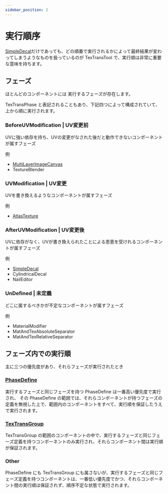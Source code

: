 ```yaml
---
sidebar_position: 2
---
```


# 実行順序

[SimpleDecal](../SimpleDecal.md)だけであっても、どの順番で実行されるかによって最終結果が変わってしまうようなものを扱っているのが TexTransTool で、実行順は非常に重要な意味を持ちます。

## フェーズ

ほとんどのコンポーネントには 実行するフェーズが存在します。

TexTransPhase と表記されることもあり、下記四つによって構成されていて、上から順に実行されます。

### BeforeUVModification | UV変更前

UVに強い依存を持ち、UVの変更がなされた後だと動作できないコンポーネントが属すフェーズ

例

- [MultiLayerImageCanvas](../MultiLayerImageCanvas)
- TextureBlender

### UVModification | UV変更

UVを書き換えるようなコンポーネントが属すフェーズ

例

- [AtlasTexture](../AtlasTexture)

### AfterUVModification | UV変更後

UVに依存がなく、UVが書き換えられたことによる恩恵を受けれるコンポーネントが属すフェーズ

例

- [SimpleDecal](../SimpleDecal.md)
- CylindricalDecal
- NailEditor

### UnDefined | 未定義

どこに属するべきかが不定なコンポーネントが属すフェーズ

例

- MaterialModifier
- MatAndTexAbsoluteSeparator
- MatAndTexRelativeSeparator

## フェーズ内での実行順

主に三つの優先度があり、それらフェーズが実行されたとき

### [PhaseDefine](../GroupComponent/PhaseDefine)

実行するフェーズと同じフェーズを持つ PhaseDefine は一番高い優先度で実行され、
その PhaseDefine の範囲では、それらコンポーネントが持つフェーズの定義を無視した上で、範囲内のコンポーネントをすべて、実行順を保証したうえで実行されます。

### [TexTransGroup](../GroupComponent/TexTransGroup)

TexTransGroup の範囲のコンポーネントの中で、実行するフェーズと同じフェーズ定義を持つコンポーネントのみ実行され、それらコンポーネント間は実行順が保証されます。

### Other

PhaseDefine にも TexTransGroup にも属さないが、実行するフェーズと同じフェーズ定義を持つコンポーネントは、一番低い優先度でかつ、それらコンポーネント間の実行順は保証されず、順序不定な状態で実行されます。
